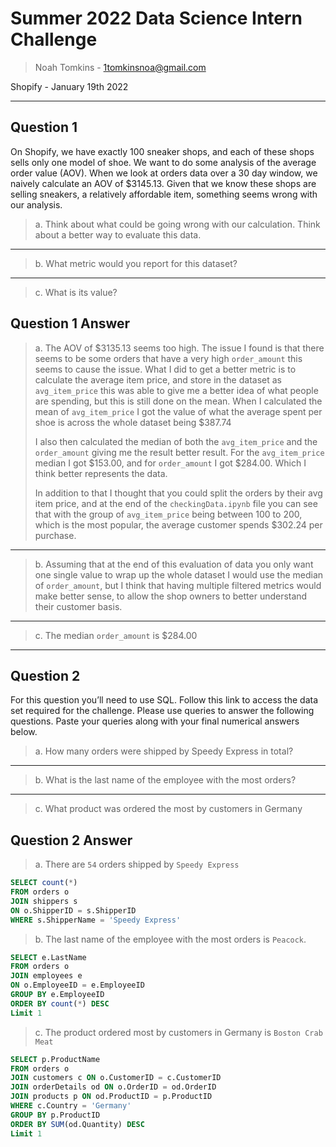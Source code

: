 # Summer 2022 Data Science Intern Challenge

> Noah Tomkins - 1tomkinsnoa@gmail.com

Shopify - January 19th 2022

---

## Question 1

On Shopify, we have exactly 100 sneaker shops, and each of these shops sells only one
model of shoe. We want to do some analysis of the average order value (AOV). When
we look at orders data over a 30 day window, we naively calculate an AOV of $3145.13.
Given that we know these shops are selling sneakers, a relatively affordable item,
something seems wrong with our analysis.

> a. Think about what could be going wrong with our calculation. Think about a better
way to evaluate this data.
---
> b. What metric would you report for this dataset?
---
> c. What is its value?

## Question 1 Answer

> a. The AOV of $3135.13 seems too high. The issue I found is that there seems to be some orders that have a very high `order_amount` this seems to cause the issue. What I did to get a better metric is to calculate the average item price, and store in the dataset as `avg_item_price` this was able to give me a better idea of what people are spending, but this is still done on the mean. When I calculated the mean of `avg_item_price` I got the value of what the average spent per shoe is across the whole dataset being $387.74
>
> I also then calculated the median of both the `avg_item_price` and the `order_amount` giving me the result better result. For the `avg_item_price` median I got $153.00, and for `order_amount` I got $284.00. Which I think better represents the data.
>
> In addition to that I thought that you could split the orders by their avg item price, and at the end of the `checkingData.ipynb` file you can see that with the group of `avg_item_price` being between 100 to 200, which is the most popular, the average customer spends $302.24 per purchase.
---
> b. Assuming that at the end of this evaluation of data you only want one single value to wrap up the whole dataset I would use the median of `order_amount`, but I think that having multiple filtered metrics would make better sense, to allow the shop owners to better understand their customer basis.
---
> c. The median `order_amount` is $284.00

---

## Question 2

For this question you’ll need to use SQL. Follow this link to access the data set
required for the challenge. Please use queries to answer the following questions. Paste your
queries along with your final numerical answers below.

> a. How many orders were shipped by Speedy Express in total?
---
> b. What is the last name of the employee with the most orders?
---
>c. What product was ordered the most by customers in Germany

## Question 2 Answer

> a. There are `54` orders shipped by `Speedy Express`

```sql
SELECT count(*) 
FROM orders o
JOIN shippers s
ON o.ShipperID = s.ShipperID
WHERE s.ShipperName = 'Speedy Express'
```

> b. The last name of the employee with the most orders is `Peacock`.

```sql
SELECT e.LastName 
FROM orders o
JOIN employees e
ON o.EmployeeID = e.EmployeeID
GROUP BY e.EmployeeID
ORDER BY count(*) DESC
Limit 1
```

> c. The product ordered most by customers in Germany is `Boston Crab Meat`

```sql
SELECT p.ProductName
FROM orders o
JOIN customers c ON o.CustomerID = c.CustomerID
JOIN orderDetails od ON o.OrderID = od.OrderID
JOIN products p ON od.ProductID = p.ProductID
WHERE c.Country = 'Germany'
GROUP BY p.ProductID
ORDER BY SUM(od.Quantity) DESC
Limit 1
```
